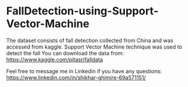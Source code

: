 # FallDetection-using-Support-Vector-Machine
The dataset consists of fall detection collected from China and was accessed from kaggle. Support Vector Machine technique was used to detect the fall
You can download the data from:
https://www.kaggle.com/pitasr/falldata

Feel free to message me in Linkedin if you have any questions: 
https://www.linkedin.com/in/shikhar-ghimire-69a571151/
